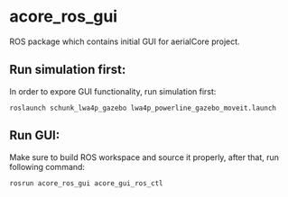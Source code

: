 # acore_ros_gui 


ROS package which contains initial GUI for aerialCore project. 

## Run simulation first: 

In order to expore GUI functionality, run simulation first: 
```
roslaunch schunk_lwa4p_gazebo lwa4p_powerline_gazebo_moveit.launch
```

## Run GUI:

Make sure to build ROS workspace and source it properly, after that, 
run following command: 
```
rosrun acore_ros_gui acore_gui_ros_ctl
```


